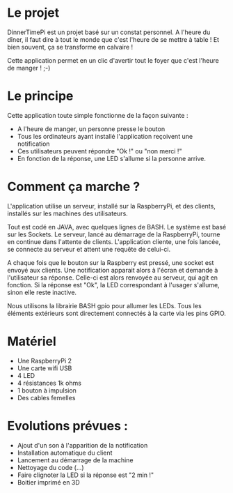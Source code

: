 # Le projet

DinnerTimePi est un projet basé sur un constat personnel. A l'heure du dîner, il faut dire à tout le monde
que c'est l'heure de se mettre à table !
Et bien souvent, ça se transforme en calvaire !

Cette application permet en un clic d'avertir tout le foyer que c'est l'heure de manger ! ;-)

# Le principe

Cette application toute simple fonctionne de la façon suivante :
 - A l'heure de manger, un personne presse le bouton
 - Tous les ordinateurs ayant installé l'application reçoivent une notification
 - Ces utilisateurs peuvent répondre "Ok !" ou "non merci !"
 - En fonction de la réponse, une LED s'allume si la personne arrive.
 
# Comment ça marche ?

L'application utilise un serveur, installé sur la RaspberryPi, et des clients, installés sur les machines des utilisateurs.

Tout est codé en JAVA, avec quelques lignes de BASH. Le système est basé sur les Sockets.
Le serveur, lancé au démarrage de la RaspberryPi, tourne en continue dans l'attente de clients.
L'application cliente, une fois lancée, se connecte au serveur et attent une requête de celui-ci.

A chaque fois que le bouton sur la Raspberry est pressé, une socket est envoyé aux clients. Une notification apparait alors à l'écran
et demande à l'utilisateur sa réponse. Celle-ci est alors renvoyée au serveur, qui agit en fonction. Si la réponse est "Ok", la LED
correspondant à l'usager s'allume, sinon elle reste inactive.

Nous utilisons la librairie BASH gpio pour allumer les LEDs. Tous les éléments extérieurs sont directement connectés à la carte via les
pins GPIO. 

# Matériel

- Une RaspberryPi 2
- Une carte wifi USB
- 4 LED
- 4 résistances 1k ohms
- 1 bouton à impulsion
- Des cables femelles

# Evolutions prévues :

- Ajout d'un son à l'apparition de la notification
- Installation automatique du client
- Lancement au démarrage de la machine
- Nettoyage du code (...)
- Faire clignoter la LED si la réponse est "2 min !"
- Boitier imprimé en 3D
